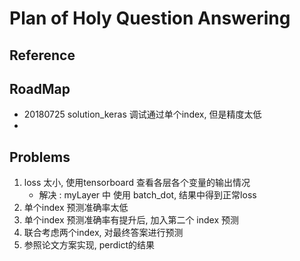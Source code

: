 # Plan of Holy Question Answering
## Reference

## RoadMap
- 20180725 solution_keras 调试通过单个index, 但是精度太低
-

## Problems
1. loss 太小, 使用tensorboard 查看各层各个变量的输出情况
    + 解决 : myLayer 中 使用 batch_dot, 结果中得到正常loss
2. 单个index 预测准确率太低
3. 单个index 预测准确率有提升后, 加入第二个 index 预测
4. 联合考虑两个index, 对最终答案进行预测
5. 参照论文方案实现, perdict的结果
